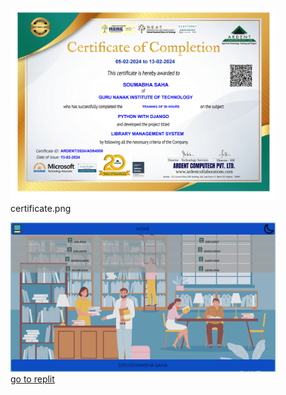 <div>
  <figure>
    <img src="./certificate.png" alt="course certificate"/>
    <figcaption>
      certificate.png
    </figcaption>
  </figure>
  <figure>
    <img src="./image.png" alt="course certificate"/>
    <figcaption>
      <a href="https://replit.com/@SoumabhaSaha/library-manager">go to replit</a>
    </figcaption>
  </figure>
</div>
